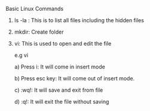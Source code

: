 Basic Linux Commands

1) ls -la : This is to list all files including the hidden files

2) mkdir: Create folder

3) vi: This is used to open and edit the file 

	e.g vi <file-name>

	a) Press i: It will come in insert mode

	b) Press esc key: It will come out of insert mode.

	c) :wq!: It will save and exit from file

	d) :q!: It will exit the file without saving
